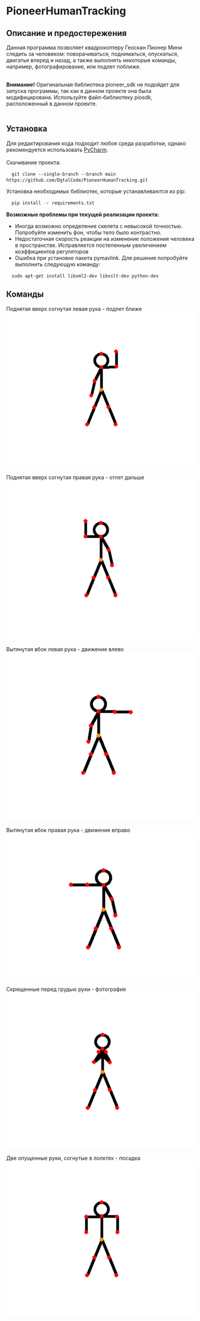 # PioneerHumanTracking
## Описание и предостережения
Данная программа позволяет квадрокоптеру Геоскан Пионер Мини следить за человеком: поворачиваться, подниматься, опускаться, двигатья вперед и назад, а также выполнять некоторые команды, например, фотографирование, или подлет поближе. <br><br>

<b>Внимание!</b> Оригинальная библиотека pioneer_sdk не подойдет для запуска программы, так как в данном проекте она была модифицирована. Используйте файл-библиотеку piosdk, расположенный в данном проекте.<br><br>

## Установка
Для редактирования кода подходит любоя среда разработки, однако рекомендуется использовать [PyCharm](https://www.jetbrains.com/pycharm/download/#section=windows). <br><br>
Скачивание проекта:
```
  git clone --single-branch --branch main https://github.com/DgtalCode/PioneerHumanTracking.git
```
Установка необходимых библиотек, которые устанавливаются из pip:
```bash
  pip install -r requirements.txt
```

<b>Возможные проблемы при текущей реализации проекта:</b> 
<ul>
  <li>Иногда возможно определение скелета с невысокой точностью. Попробуйте изменить фон, чтобы тело было контрастно.</li>
  <li>Недостаточная скорость реакции на изменение положения человека в пространстве. Исправляется постепенным увеличением коэффициентов регуляторов</li>
  <li>Ошибка при установке пакета pymavlink. Для решения попробуйте выполнить следующую команду:</li>
</ul>

```
  sudo apt-get install libxml2-dev libxslt-dev python-dev
```

## Команды
Поднятая вверх согнутая левая рука - подлет ближе <br>
![Поза 1](/readme_images/pose1.png)
<br><br>
Поднятая вверх согнутая правая рука - отлет дальше <br>
![Поза 2](/readme_images/pose2.png)
<br><br>
Вытянутая вбок левая рука - движение влево <br>
![Поза 3](/readme_images/pose4.png)
<br><br>
Вытянутая вбок правая рука - движение вправо <br>
![Поза 4](/readme_images/pose3.png)
<br><br>
Скрещенные перед грудью руки - фотография <br>
![Поза 5](/readme_images/pose5.png)
<br><br>
Две опущенные руки, согнутые в лолктях - посадка <br>
![Поза 6](/readme_images/pose6.png)

